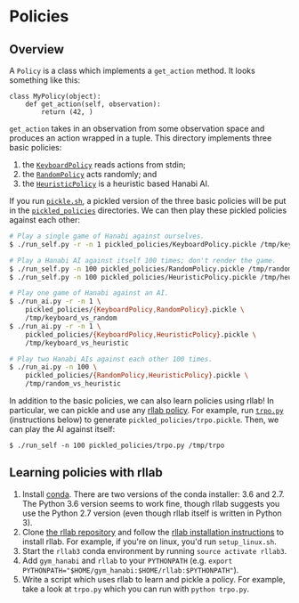 # Policies

## Overview
A `Policy` is a class which implements a `get_action` method. It looks
something like this:

```
class MyPolicy(object):
    def get_action(self, observation):
        return (42, )
```

`get_action` takes in an observation from some observation space and produces
an action wrapped in a tuple. This directory implements three basic policies:

1. the [`KeyboardPolicy`](keyboard_policy.py) reads actions from stdin;
2. the [`RandomPolicy`](random_policy.py) acts randomly; and
3. the [`HeuristicPolicy`](heuristic_policy.py) is a heuristic based Hanabi AI.

If you run [`pickle.sh`](pickle.sh), a pickled version of the three basic
policies will be put in the [`pickled_policies`](pickled_policies) directories.
We can then play these pickled policies against each other:

```bash
# Play a single game of Hanabi against ourselves.
$ ./run_self.py -r -n 1 pickled_policies/KeyboardPolicy.pickle /tmp/keyboard

# Play a Hanabi AI against itself 100 times; don't render the game.
$ ./run_self.py -n 100 pickled_policies/RandomPolicy.pickle /tmp/random
$ ./run_self.py -n 100 pickled_policies/HeuristicPolicy.pickle /tmp/heuristic

# Play one game of Hanabi against an AI.
$ ./run_ai.py -r -n 1 \
    pickled_policies/{KeyboardPolicy,RandomPolicy}.pickle \
    /tmp/keyboard_vs_random
$ ./run_ai.py -r -n 1 \
    pickled_policies/{KeyboardPolicy,HeuristicPolicy}.pickle \
    /tmp/keyboard_vs_heuristic

# Play two Hanabi AIs against each other 100 times.
$ ./run_ai.py -n 100 \
    pickled_policies/{RandomPolicy,HeuristicPolicy}.pickle \
    /tmp/random_vs_heuristic
```

In addition to the basic policies, we can also learn policies using rllab! In
particular, we can pickle and use any [rllab policy][rllab_policy]. For
example, run [`trpo.py`](trpo.py) (instructions below) to generate
`pickled_policies/trpo.pickle`. Then, we can play the AI against itself:

```
$ ./run_self -n 100 pickled_policies/trpo.py /tmp/trpo
```

## Learning policies with rllab
1. Install [conda][conda_install]. There are two versions of the conda
   installer: 3.6 and 2.7. The Python 3.6 version seems to work fine, though
   rllab suggests you use the Python 2.7 version (even though rllab itself is
   written in Python 3).
2. Clone [the rllab repository][rllab_repo] and follow the [rllab installation
   instructions][rllab_install] to install rllab. For example, if you're on
   linux, you'd run `setup_linux.sh`.
3. Start the `rllab3` conda environment by running `source activate rllab3`.
4. Add `gym_hanabi` and `rllab` to your `PYTHONPATH` (e.g. `export
   PYTHONPATH="$HOME/gym_hanabi:$HOME/rllab:$PYTHONPATH"`).
5. Write a script which uses rllab to learn and pickle a policy. For example,
   take a look at `trpo.py` which you can run with `python trpo.py`.

[conda_install]: https://www.continuum.io/downloads
[rllab_install]: https://rllab.readthedocs.io/en/latest/user/installation.html
[rllab_policy]: https://github.com/openai/rllab/blob/master/rllab/policies/base.py
[rllab_repo]: https://github.com/openai/rllab

